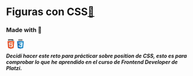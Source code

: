 # Figuras con CSS[🔵][git]

### Made with 🔨

<a href="https://devdocs.io/html/" target="_blank">
<img align="left" alt="HTML5" width="26px" src="https://raw.githubusercontent.com/github/explore/80688e429a7d4ef2fca1e82350fe8e3517d3494d/topics/html/html.png" />
<a/>
  
<a href="https://devdocs.io/css/" target="_blank">
<img align="left" alt="CSS" width="26px" src="https://raw.githubusercontent.com/github/explore/80688e429a7d4ef2fca1e82350fe8e3517d3494d/topics/css/css.png" />
<a/>

<br/>

##### Decidí hacer este reto para prácticar sobre position de CSS, esto es para comprobar lo que he aprendido en el curso de Frontend Developer de Platzi.

[git]: https://github.com/Pixe-L
[yt]: https://www.youtube.com/c/TUTOSPIXEL/join
[github]: https://pixe-l.github.io/Figures-with-css/
